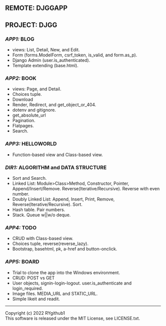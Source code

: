 ## REMOTE: DJGGAPP


## PROJECT: DJGG

### *APP1:* BLOG
* views: List, Detail, New, and Edit.
* Form (forms.ModelForm, csrf_token, is_valid, and form.as_p).
* Django Admin (user.is_authenticated).
* Template extending (base.html).

### *APP2:* BOOK
* views: Page, and Detail.
* Choices tuple.
* Download
* Render, Redirect, and get_object_or_404.
* dotenv and gitignore.
* get_absolute_url
* Pagination.
* Flatpages.
* Search.

### *APP3:* HELLOWORLD
* Function-based view and Class-based view.

### *DIR1:* ALGORITHM and DATA STRUCTURE
* Sort and Search.
* Linked List: Module>Class>Method, Constructor, Pointer, Append/Insert/Remove. Reverse(Iterative/Recursive). Reverse with even number.
* Doubly Linked List: Append, Insert, Print, Remove, Reverse(Iterative/Recursive). Sort.
* Hash table. Pair numbers.
* Stack. Queue w||w/o deque.


### *APP4:* TODO
* CRUD with Class-based view.
* Choices tuple, reverse(reverse_lazy).
* Bootstrap, basehtml, pk, a-href and button-onclick.

### *APP5:* BOARD
* Trial to clone the app into the Windows environment.
* CRUD: POST vs GET
* User objects, signin-login-logout. user.is_authenticate and login_required.
* Image files. MEDIA_URL and STATIC_URL.
* Simple likeit and readit.


---
Copyright (c) 2022 RYgithub1  
This software is released under the MIT License, see LICENSE.txt.